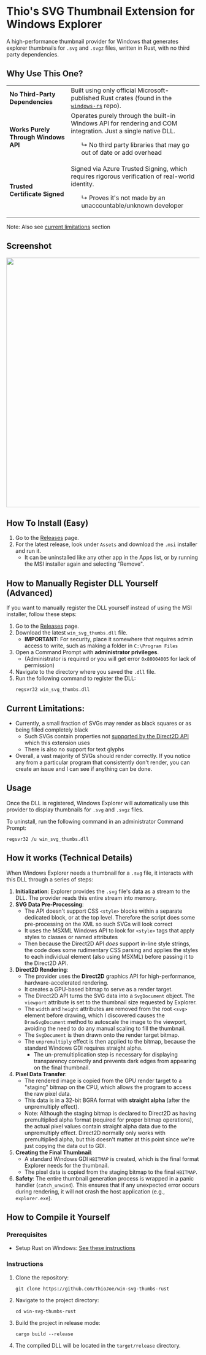 # Thio's SVG Thumbnail Extension for Windows Explorer

A high-performance thumbnail provider for Windows that generates explorer thumbnails for `.svg` and `.svgz` files, written in Rust, with no third party dependencies.

## Why Use This One?

<table>
  <tbody>
    <tr>
      <td><b>No Third-Party Dependencies</b></td>
      <td>Built using only official Microsoft-published Rust crates (found in the <a href="https://github.com/microsoft/windows-rs"><code>windows&#8209;rs</code></a> repo).</td>
    </tr>
    <tr>
      <td><b>Works Purely Through Windows API</b></td>
      <td>
        Operates purely through the built-in Windows API for rendering and COM integration. Just a single native DLL.
        <ul>
          ↳ No third party libraries that may go out of date or add overhead
        </ul>
      </td>
    </tr>
    <tr>
      <td><b>Trusted Certificate Signed</b></td>
      <td>
        Signed via Azure Trusted Signing, which requires rigorous verification of real-world identity.
        <ul>
          ↳ Proves it's not made by an unaccountable/unknown developer
        </ul>
      </td>
    </tr>
  </tbody>
</table>

Note: Also see [current limitations](#current-limitations) section

## Screenshot
<p align="center">
<img width=650 src=https://github.com/user-attachments/assets/67050436-809e-437b-9c17-4cdeeb386450>
</p>

## How To Install (Easy)
1.  Go to the [Releases](https://github.com/ThioJoe/win-svg-thumbs-rust/releases) page.
2.  For the latest release, look under `Assets` and download the `.msi` installer and run it.
    - It can be uninstalled like any other app in the Apps list, or by running the MSI installer again and selecting "Remove".

## How to Manually Register DLL Yourself (Advanced)
If you want to manually register the DLL yourself instead of using the MSI installer, follow these steps:
1.  Go to the [Releases](https://github.com/ThioJoe/win-svg-thumbs-rust/releases) page.
2.  Download the latest `win_svg_thumbs.dll` file.
     - **IMPORTANT:** For security, place it somewhere that requires admin access to write, such as making a folder in `C:\Program Files`
4.  Open a Command Prompt with **administrator privileges**.
     - (Administrator is required or you will get error `0x80004005` for lack of permission)
5.  Navigate to the directory where you saved the `.dll` file.
6.  Run the following command to register the DLL:
    ```
    regsvr32 win_svg_thumbs.dll
    ```

## Current Limitations:
- Currently, a small fraction of SVGs may render as black squares or as being filled completely black
  - Such SVGs contain properties not [supported by the Direct2D API](https://learn.microsoft.com/en-us/windows/win32/direct2d/svg-support) which this extension uses
  - There is also no support for text glyphs
- Overall, a vast majority of SVGs should render correctly. If you notice any from a particular program that consistently don't render, you can create an issue and I can see if anything can be done.

## Usage

Once the DLL is registered, Windows Explorer will automatically use this provider to display thumbnails for `.svg` and `.svgz` files.

To uninstall, run the following command in an administrator Command Prompt:
  ```
  regsvr32 /u win_svg_thumbs.dll
  ```

## How it works (Technical Details)

When Windows Explorer needs a thumbnail for a `.svg` file, it interacts with this DLL through a series of steps:

1.  **Initialization**: Explorer provides the `.svg` file's data as a stream to the DLL. The provider reads this entire stream into memory.
2.  **SVG Data Pre-Processing**:
    * The API doesn't support CSS `<style>` blocks within a separate dedicated <def> block, or at the top level. Therefore the script does some pre-processing on the XML so such SVGs will look correct
    * It uses the MSXML Windows API to look for `<style>` tags that apply styles to classes or named attributes
    * Then because the Direct2D API *does* support in-line style strings, the code does some rudimentary CSS parsing and applies the styles to each individual element (also using MSXML) before passing it to the Direct2D API.
4.  **Direct2D Rendering**:
    * The provider uses the **Direct2D** graphics API for high-performance, hardware-accelerated rendering.
    * It creates a GPU-based bitmap to serve as a render target.
    * The Direct2D API turns the SVG data into a `SvgDocument` object. The `viewport` attribute is set to the thumbnail size requested by Explorer.
    * The `width` and `height` attributes are removed from the root `<svg>` element before drawing, which I discovered causes the `DrawSvgDocument` method to autoscale the image to the viewport, avoiding the need to do any manual scaling to fill the thumbnail.
    * The `SvgDocument` is then drawn onto the render target bitmap.
    * The `unpremultiply` effect is then applied to the bitmap, because the standard Windows GDI requires straight alpha.
      * The un-premultiplication step is necessary for displaying transparency correctly and prevents dark edges from appearing on the final thumbnail.
5.  **Pixel Data Transfer**:
    * The rendered image is copied from the GPU render target to a "staging" bitmap on the CPU, which allows the program to access the raw pixel data.
    * This data is in a 32-bit BGRA format with **straight alpha** (after the unpremultiply effect).
    * Note: Although the staging bitmap is declared to Direct2D as having premultiplied alpha format (required for proper bitmap operations), the actual pixel values contain straight alpha data due to the unpremultiply effect. Direct2D normally only works with premultiplied alpha, but this doesn't matter at this point since we're just copying the data out to GDI.
6.  **Creating the Final Thumbnail**:
    * A standard Windows GDI `HBITMAP` is created, which is the final format Explorer needs for the thumbnail.
    * The pixel data is copied from the staging bitmap to the final `HBITMAP`.
7.  **Safety**: The entire thumbnail generation process is wrapped in a panic handler (`catch_unwind`). This ensures that if any unexpected error occurs during rendering, it will not crash the host application (e.g., `explorer.exe`).

## How to Compile it Yourself

### Prerequisites

* Setup Rust on Windows: [See these instructions](https://learn.microsoft.com/en-us/windows/dev-environment/rust/setup)

### Instructions

1.  Clone the repository:
    ```
    git clone https://github.com/ThioJoe/win-svg-thumbs-rust
    ```
2.  Navigate to the project directory:
    ```
    cd win-svg-thumbs-rust
    ```
3.  Build the project in release mode:
    ```
    cargo build --release
    ```
4.  The compiled DLL will be located in the `target/release` directory.
